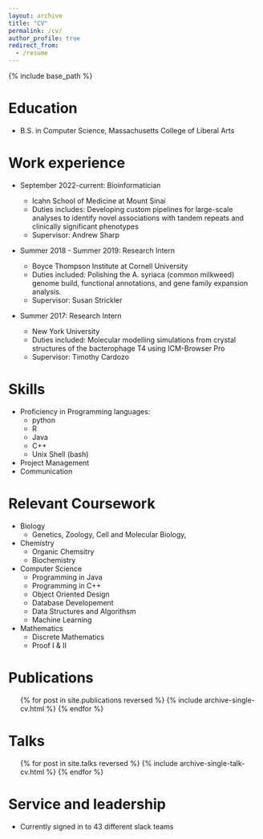 ```yaml
---
layout: archive
title: "CV"
permalink: /cv/
author_profile: true
redirect_from:
  - /resume
---
```


{% include base_path %}

Education
======
* B.S. in Computer Science, Massachusetts College of Liberal Arts 

Work experience
======
* September 2022-current: Bioinformatician
  * Icahn School of Medicine at Mount Sinai
  * Duties includes: Developing custom pipelines for large-scale analyses to identify novel associations with tandem repeats and clinically significant phenotypes
  * Supervisor: Andrew Sharp

* Summer 2018 - Summer 2019: Research Intern
  * Boyce Thompson Institute at Cornell University
  * Duties included: Polishing the A. syriaca (common milkweed) genome build, functional annotations, and gene family expansion analysis. 
  * Supervisor: Susan Strickler

* Summer 2017: Research Intern
  * New York University
  * Duties included: Molecular modelling simulations from crystal structures of the bacterophage T4 using ICM-Browser Pro 
  * Supervisor: Timothy Cardozo
  
Skills
======
* Proficiency in Programming languages:
  * python
  * R
  * Java
  * C++
  * Unix Shell (bash)
* Project Management
* Communication

Relevant Coursework
======
* Biology
  * Genetics, Zoology, Cell and Molecular Biology, 
* Chemistry
  * Organic Chemsitry
  * Biochemistry
* Computer Science
  * Programming in Java
  * Programming in C++
  * Object Oriented Design
  * Database Developement
  * Data Structures and Algorithsm
  * Machine Learning
* Mathematics
  * Discrete Mathematics
  * Proof I & II

Publications
======
  <ul>{% for post in site.publications reversed %}
    {% include archive-single-cv.html %}
  {% endfor %}</ul>
  
Talks
======
  <ul>{% for post in site.talks reversed %}
    {% include archive-single-talk-cv.html  %}
  {% endfor %}</ul>
  
  
Service and leadership
======
* Currently signed in to 43 different slack teams
